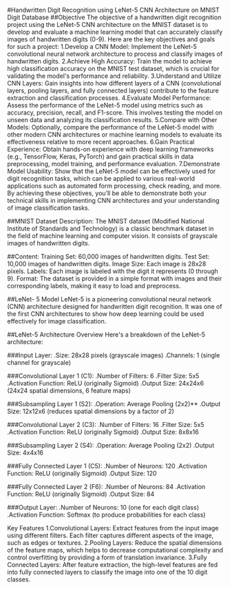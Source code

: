 #Handwritten Digit Recognition using LeNet-5 CNN Architecture on MNIST Digit Database
##Objective
The objective of a handwritten digit recognition project using the LeNet-5 CNN architecture on the MNIST dataset is to develop and evaluate a machine learning model that can accurately classify images of handwritten digits (0-9). Here are the key objectives and goals for such a project:
1.Develop a CNN Model: Implement the LeNet-5 convolutional neural network architecture to process and classify images of handwritten digits.
2.Achieve High Accuracy: Train the model to achieve high classification accuracy on the MNIST test dataset, which is crucial for validating the model's performance and reliability.
3.Understand and Utilize CNN Layers: Gain insights into how different layers of a CNN (convolutional layers, pooling layers, and fully connected layers) contribute to the feature extraction and classification processes.
4.Evaluate Model Performance: Assess the performance of the LeNet-5 model using metrics such as accuracy, precision, recall, and F1-score. This involves testing the model on unseen data and analyzing its classification results.
5.Compare with Other Models: Optionally, compare the performance of the LeNet-5 model with other modern CNN architectures or machine learning models to evaluate its effectiveness relative to more recent approaches.
6.Gain Practical Experience: Obtain hands-on experience with deep learning frameworks (e.g., TensorFlow, Keras, PyTorch) and gain practical skills in data preprocessing, model training, and performance evaluation.
7.Demonstrate Model Usability: Show that the LeNet-5 model can be effectively used for digit recognition tasks, which can be applied to various real-world applications such as automated form processing, check reading, and more.
By achieving these objectives, you’ll be able to demonstrate both your technical skills in implementing CNN architectures and your understanding of image classification tasks.

##MNIST Dataset
Description: The MNIST dataset (Modified National Institute of Standards and Technology) is a classic benchmark dataset in the field of machine learning and computer vision. It consists of grayscale images of handwritten digits.

##Content:
Training Set: 60,000 images of handwritten digits.
Test Set: 10,000 images of handwritten digits.
Image Size: Each image is 28x28 pixels.
Labels: Each image is labeled with the digit it represents (0 through 9).
Format: The dataset is provided in a simple format with images and their corresponding labels, making it easy to load and preprocess.

##LeNet- 5 Model
LeNet-5 is a pioneering convolutional neural network (CNN) architecture designed for handwritten digit recognition. It was one of the first CNN architectures to show how deep learning could be used effectively for image classification.

##LeNet-5 Architecture Overview
Here's a breakdown of the LeNet-5 architecture:

###Input Layer:
.Size: 28x28 pixels (grayscale images)
.Channels: 1 (single channel for grayscale)

###Convolutional Layer 1 (C1):
.Number of Filters: 6
.Filter Size: 5x5
.Activation Function: ReLU (originally Sigmoid)
.Output Size: 24x24x6 (24x24 spatial dimensions, 6 feature maps)

###Subsampling Layer 1 (S2):
.Operation: Average Pooling (2x2)**
.Output Size: 12x12x6 (reduces spatial dimensions by a factor of 2)

###Convolutional Layer 2 (C3):
.Number of Filters: 16
.Filter Size: 5x5
.Activation Function: ReLU (originally Sigmoid)
.Output Size: 8x8x16

###Subsampling Layer 2 (S4):
.Operation: Average Pooling (2x2)
.Output Size: 4x4x16

###Fully Connected Layer 1 (C5):
.Number of Neurons: 120
.Activation Function: ReLU (originally Sigmoid)
.Output Size: 120

###Fully Connected Layer 2 (F6):
.Number of Neurons: 84
.Activation Function: ReLU (originally Sigmoid)
.Output Size: 84

###Output Layer:
.Number of Neurons: 10 (one for each digit class)
.Activation Function: Softmax (to produce probabilities for each class)

Key Features
1.Convolutional Layers: Extract features from the input image using different filters. Each filter captures different aspects of the image, such as edges or textures.
2.Pooling Layers: Reduce the spatial dimensions of the feature maps, which helps to decrease computational complexity and control overfitting by providing a form of translation invariance.
3.Fully Connected Layers: After feature extraction, the high-level features are fed into fully connected layers to classify the image into one of the 10 digit classes.
